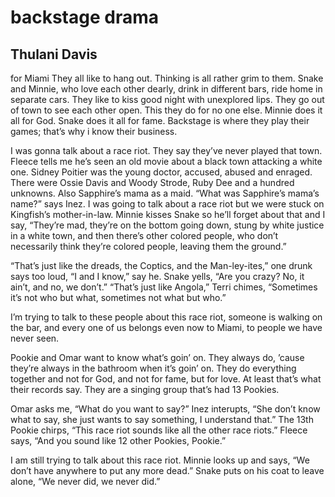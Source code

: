 # backstage drama
## Thulani Davis
for Miami
They all like to hang out.
Thinking is all rather grim to them.
Snake and Minnie,
who love each other dearly,
drink in different bars,
ride home in separate cars.
They like to kiss good night
with unexplored lips.
They go out of town
to see each other open.
This they do for no one else.
Minnie does it all for God.
Snake does it all for fame.
Backstage is where they play their games;
that’s why i know their business.

I was gonna talk about a race riot.
They say they’ve never played that town.
Fleece tells me he’s seen an old movie
about a black town attacking a white one.
Sidney Poitier was the young doctor,
accused, abused and enraged.
There were Ossie Davis and Woody Strode,
Ruby Dee and a hundred unknowns.
Also Sapphire’s mama as a maid.
“What was Sapphire’s mama’s name?” says Inez.
I was going to talk about a race riot
but we were stuck on Kingfish’s mother-in-law.
Minnie kisses Snake so he’ll forget about that
and I say, “They’re mad, they’re on the bottom
going down, stung by white justice in a white town,
and then there’s other colored people,
who don’t necessarily think they’re colored people,
leaving them the ground.”

“That’s just like the dreads, the Coptics,
and the Man-ley-ites,” one drunk says too loud,
“I and I know,” say he.
Snake yells, “Are you crazy? No, it ain’t,
and no, we don’t.”
“That’s just like Angola,” Terri chimes,
“Sometimes it’s not who but what,
sometimes not what but who.”

I’m trying to talk to these people
about this race riot,
someone is walking on the bar,
and every one of us belongs even now to Miami,
to people we have never seen.

Pookie and Omar want to know what’s goin’ on.
They always do,
’cause they’re always in the bathroom
when it’s goin’ on.
They do everything together and not for God,
and not for fame, but for love.
At least that’s what their records say.
They are a singing group that’s had 13 Pookies.

Omar asks me, “What do you want to say?”
Inez interupts, “She don’t know what to say,
she just wants to say something,
I understand that.”
The 13th Pookie chirps, “This race riot sounds like
all the other race riots.”
Fleece says, “And you sound like
12 other Pookies, Pookie.”

I am still trying to talk about this race riot.
Minnie looks up and says, “We don’t have anywhere
to put any more dead.”
Snake puts on his coat to leave alone,
“We never did, we never did.”